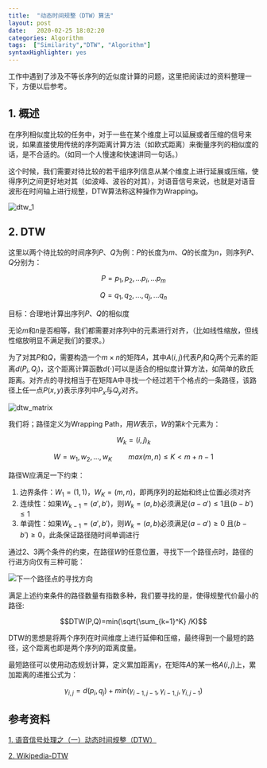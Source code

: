 ```yaml
---
title:  "动态时间规整（DTW）算法"
layout: post
date:   2020-02-25 18:02:20
categories: Algorithm
tags:  ["Similarity","DTW", "Algorithm"]
syntaxHighlighter: yes
---
```


工作中遇到了涉及不等长序列的近似度计算的问题，这里把阅读过的资料整理一下，方便以后参考。

<!--more-->

## 1. 概述

在序列相似度比较的任务中，对于一些在某个维度上可以延展或者压缩的信号来说，如果直接使用传统的序列距离计算方法（如欧式距离）来衡量序列的相似度的话，是不合适的。（如同一个人慢速和快速讲同一句话。）

这个时候，我们需要对待比较的若干组序列信息从某个维度上进行延展或压缩，使得序列之间更好地对其（如波峰、波谷的对其），对语音信号来说，也就是对语音波形在时间轴上进行规整，DTW算法称这种操作为Wrapping。

![dtw_1](http://shihanmax.top/20200225190714_4seWYG_Screenshot.jpeg)

## 2. DTW

这里以两个待比较的时间序列$P$、$Q$为例：$P$的长度为$m$、$Q$的长度为$n$，则序列$P$、$Q$分别为：

$$P=p_1,p_2,...p_i,...p_m$$

$$Q=q_1,q_2,...,q_j,...q_n$$

目标：合理地计算出序列$P$、$Q$的相似度

无论$m$和$n$是否相等，我们都需要对序列中的元素进行对齐，（比如线性缩放，但线性缩放明显不满足我们的要求。）

为了对其$P$和$Q$，需要构造一个$m \times n$的矩阵$A$，其中$A(i,j)$代表$P_i$和$Q_j$两个元素的距离$d(P_i,Q_j)$，这个距离计算函数$d(\cdot)$可以是适合的相似度计算方法，如简单的欧氏距离。对齐点的寻找相当于在矩阵A中寻找一个经过若干个格点的一条路径，该路径上任一点$P(x,y)$表示序列中$P_x$与$Q_y$对齐。

![dtw_matrix](http://shihanmax.top/20200225190809_bC3SkL_Screenshot.jpeg)

我们将；路径定义为Wrapping Path，用$W$表示，$W$的第$k$个元素为：

$$W_k=(i,j)_k$$

$$W=w_1,w_2,...,w_K\quad \quad max(m,n)\le K\lt m+n-1$$

路径W应满足一下约束：

1.  边界条件：$W_1=(1,1)$，$W_K=(m,n)$，即两序列的起始和终止位置必须对齐
2.  连续性：如果$W_{k-1}=(a',b')$，则$W_k=(a,b)$必须满足$(a-a') \le 1$且$(b-b') \le 1$
3.  单调性：如果$W_{k-1}=(a',b')$，则$W_k=(a,b)$必须满足$(a-a') \ge 0$ 且$(b-b') \ge 0$，此条保证路径随时间单调进行

通过2、3两个条件的约束，在路径$W$的任意位置，寻找下一个路径点时，路径的行进方向仅有三种可能：

![下一个路径点的寻找方向](http://shihanmax.top/20200225174006_6P6yzF_20130620200949125.jpeg)

满足上述约束条件的路径数量有指数多种，我们要寻找的是，使得规整代价最小的路径:

$$DTW(P,Q)=min(\sqrt{\sum_{k=1}^K} /K)$$

DTW的思想是将两个序列在时间维度上进行延伸和压缩，最终得到一个最短的路径，这个距离也即是两个序列的距离度量。

最短路径可以使用动态规划计算，定义累加距离$\gamma$，在矩阵$A$的某一格$A(i,j)$上，累加距离的递推公式为：

$$\gamma_{i,j}=d(p_i,q_j)+min(\gamma_{i-1,j-1},\gamma_{i-1,j},\gamma_{i, j-1})$$

## 参考资料

[1. 语音信号处理之（一）动态时间规整（DTW）](https://blog.csdn.net/zouxy09/article/details/9140207)

[2. Wikipedia-DTW](https://en.wikipedia.org/wiki/Dynamic_time_warping)

